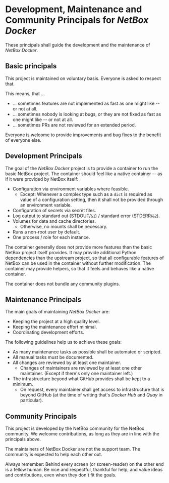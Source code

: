 # Development, Maintenance and Community Principals for _NetBox Docker_

These principals shall guide the development and the maintenance of _NetBox Docker_.

## Basic principals

This project is maintained on voluntary basis.
Everyone is asked to respect that.

This means, that …

- … sometimes features are not implemented as fast as one might like -- or not at all.
- … sometimes nobody is looking at bugs, or they are not fixed as fast as one might like -- or not at all.
- … sometimes PRs are not reviewed for an extended period.

Everyone is welcome to provide improvements and bug fixes to the benefit of everyone else.

## Development Principals

The goal of the _NetBox Docker_ project is to provide a container to run the basic NetBox project.
The container should feel like a native container -- as if it were provided by NetBox itself:

- Configuration via environment variables where feasible.
  - Except: Whenever a complex type such as a `dict` is required as value of a configuration setting,
    then it shall not be provided through an environment variable.
- Configuration of secrets via secret files.
- Log output to standard out (STDOUT/`&1`) / standard error (STDERR/`&2`).
- Volumes for data and cache directories.
  - Otherwise, no mounts shall be necessary.
- Runs a non-root user by default.
- One process / role for each instance.

The container generally does not provide more features than the basic NetBox project itself provides.
It may provide additional Python dependencies than the upstream project,
so that all configurable features of NetBox can be used in the container without further modification.
The container may provide helpers, so that it feels and behaves like a native container.

The container does not bundle any community plugins.

## Maintenance Principals

The main goals of maintaining _NetBox Docker_ are:

- Keeping the project at a high quality level.
- Keeping the maintenance effort minimal.
- Coordinating development efforts.

The following guidelines help us to achieve these goals:

- As many maintenance tasks as possible shall be automated or scripted.
- All manual tasks must be documented.
- All changes are reviewed by at least one maintainer.
  - Changes of maintainers are reviewed by at least one other maintainer.
    (Except if there's only one maintainer left.)
- The infrastructure beyond what GitHub provides shall be kept to a minimum.
  - On request, every maintainer shall get access to infrastructure that is beyond GitHub
    (at the time of writing that's _Docker Hub_ and _Quay_ in particular).

## Community Principals

This project is developed by the NetBox community for the NetBox community.
We welcome contributions, as long as they are in line with the principals above.

The maintainers of NetBox Docker are not the support team.
The community is expected to help each other out.

Always remember:
Behind every screen (or screen-reader) on the other end is a fellow human.
Be nice and respectful, thankful for help,
and value ideas and contributions,
even when they don't fit the goals.
